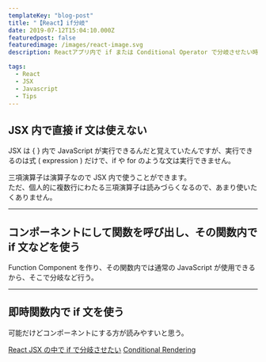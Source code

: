 ```yaml
---
templateKey: "blog-post"
title: "【React】if分岐"
date: 2019-07-12T15:04:10.000Z
featuredpost: false
featuredimage: /images/react-image.svg
description: Reactアプリ内で if または Conditional Operator で分岐させたい時に、いつも混乱するのでまとめ

tags:
  - React
  - JSX
  - Javascript
  - Tips
---
```


## JSX 内で直接 if 文は使えない

JSX は { } 内で JavaScript が実行できるんだと覚えていたんですが、実行できるのは式 ( expression ) だけで、if や for のような文は実行できません。

三項演算子は演算子なので JSX 内で使うことができます。  
ただ、個人的に複数行にわたる三項演算子は読みづらくなるので、あまり使いたくありません。

---

## コンポーネントにして関数を呼び出し、その関数内で if 文などを使う

Function Component を作り、その関数内では通常の JavaScript が使用できるから、そこで分岐など行う。

---

## 即時関数内で if 文を使う

可能だけどコンポーネントにする方が読みやすいと思う。

[React JSX の中で if で分岐させたい](https://chaika.hatenablog.com/entry/2019/05/16/083000)
[Conditional Rendering](https://reactjs.org/docs/conditional-rendering.html)
